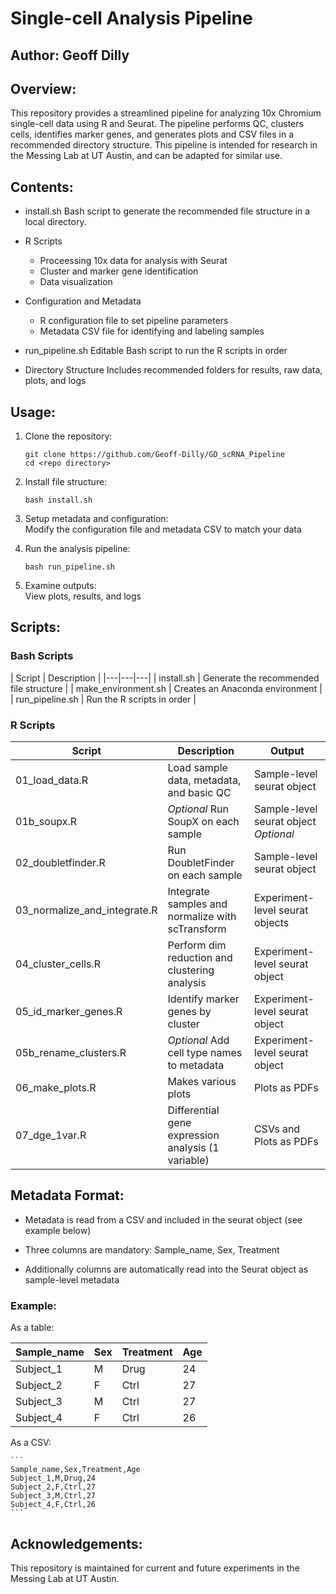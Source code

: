# Single-cell Analysis Pipeline 

## Author: Geoff Dilly

## Overview:

This repository provides a streamlined pipeline for analyzing 10x Chromium single-cell data using R and Seurat. The pipeline performs QC, clusters cells, identifies marker genes, and generates plots and CSV files in a recommended directory structure. This pipeline is intended for research in the Messing Lab at UT Austin, and can be adapted for similar use. 

## Contents:

- install.sh
	Bash script to generate the recommended file structure in a local directory. 

- R Scripts
	- Proceessing 10x data for analysis with Seurat
	- Cluster and marker gene identification  
	- Data visualization

- Configuration and Metadata
	- R configuration file to set pipeline parameters
	- Metadata CSV file for identifying and labeling samples

- run_pipeline.sh
	Editable Bash script to run the R scripts in order

- Directory Structure
	Includes recommended folders for results, raw data, plots, and logs

## Usage:
1. Clone the repository:

    ```shell
    git clone https://github.com/Geoff-Dilly/GD_scRNA_Pipeline
    cd <repo directory>
    ```

2. Install file structure:

    ```shell
    bash install.sh
    ```

3. Setup metadata and configuration:  
   Modify the configuration file and metadata CSV to match your data

4. Run the analysis pipeline:

    ```shell
    bash run_pipeline.sh
    ```

5. Examine outputs:  
   View plots, results, and logs

## Scripts:

### Bash Scripts
| Script | Description |
|---|---|---|
| install.sh | Generate the recommended file structure | 
| make_environment.sh | Creates an Anaconda environment | 
| run_pipeline.sh | Run the R scripts in order | 

### R Scripts
| Script | Description | Output |
|---|---|---|
| 01_load_data.R | Load sample data, metadata, and basic QC | Sample-level seurat object |
| 01b_soupx.R | *Optional* Run SoupX on each sample | Sample-level seurat object *Optional*|
| 02_doubletfinder.R | Run DoubletFinder on each sample | Sample-level seurat object |
| 03_normalize_and_integrate.R | Integrate samples and normalize with scTransform | Experiment-level seurat objects |
| 04_cluster_cells.R | Perform dim reduction and clustering analysis | Experiment-level seurat object |
| 05_id_marker_genes.R | Identify marker genes by cluster | Experiment-level seurat object |
| 05b_rename_clusters.R | *Optional* Add cell type names to metadata | Experiment-level seurat object |
| 06_make_plots.R | Makes various plots | Plots as PDFs |
| 07_dge_1var.R | Differential gene expression analysis (1 variable) | CSVs and Plots as PDFs |


## Metadata Format:

- Metadata is read from a CSV and included in the seurat object (see example below)

- Three columns are mandatory: Sample_name, Sex, Treatment

- Additionally columns are automatically read into the Seurat object as sample-level metadata

### Example:

As a table:

| Sample_name | Sex | Treatment | Age |
|---|---|---|---|
| Subject_1 | M | Drug | 24 |
| Subject_2 | F | Ctrl | 27 |
| Subject_3 | M | Ctrl | 27 |
| Subject_4 | F | Ctrl | 26 |

As a CSV:
    
    ```
    Sample_name,Sex,Treatment,Age
    Subject_1,M,Drug,24
    Subject_2,F,Ctrl,27
    Subject_3,M,Ctrl,27
    Subject_4,F,Ctrl,26
    ```

## Acknowledgements:
This repository is maintained for current and future experiments in the Messing Lab at UT Austin. 